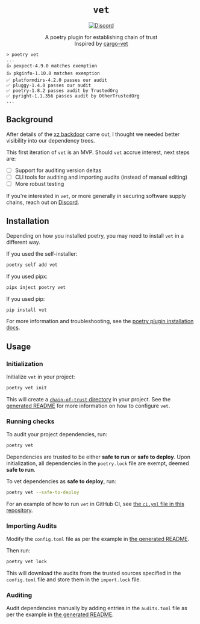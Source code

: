 <div align="center">

# `vet`

[![Discord](https://badgen.net/badge/icon/discord?icon=nope&label&color=purple)](https://discord.gg/caeTPJDMZj)

A poetry plugin for establishing chain of trust  
Inspired by [cargo-vet](https://github.com/mozilla/cargo-vet)

</div>


```
> poetry vet
...
👍 pexpect-4.9.0 matches exemption
👍 pkginfo-1.10.0 matches exemption
✅ platformdirs-4.2.0 passes our audit
✅ pluggy-1.4.0 passes our audit
✅ poetry-1.8.2 passes audit by TrustedOrg
✅ pyright-1.1.356 passes audit by OtherTrustedOrg
...
```

## Background

After details of the [xz backdoor](https://boehs.org/node/everything-i-know-about-the-xz-backdoor) came out, 
I thought we needed better visibility into our dependency trees.

This first iteration of `vet` is an MVP.
Should `vet` accrue interest, next steps are:
- [ ] Support for auditing version deltas
- [ ] CLI tools for auditing and importing audits (instead of manual editing)
- [ ] More robust testing

If you're interested in `vet`, or more generally in securing software supply chains, reach out on [Discord](https://discord.gg/caeTPJDMZj).

## Installation

Depending on how you installed poetry, you may need to install `vet` in a different way.

If you used the self-installer:
    
```bash
poetry self add vet
```

If you used pipx:

```bash
pipx inject poetry vet
```

If you used pip:

```bash
pip install vet
```

For more information and troubleshooting, see the [poetry plugin installation docs](https://python-poetry.org/docs/plugins/#using-plugins).

## Usage

### Initialization

Initialize `vet` in your project:

```bash
poetry vet init
```

This will create a [`chain-of-trust` directory](chain-of-trust/) in your project.
See the [generated README](chain-of-trust/README.md) for more information on how to configure `vet`.


### Running checks

To audit your project dependencies, run:

```bash
poetry vet
```

Dependencies are trusted to be either **safe to run** or **safe to deploy**. 
Upon initialization, all dependencies in the `poetry.lock` file are exempt, deemed **safe to run**.

To vet dependencies as **safe to deploy**, run:

```bash
poetry vet --safe-to-deploy
```

For an example of how to run `vet` in GitHub CI, see [the `ci.yml` file in this repository](https://github.com/irgolic/vet/blob/main/.github/workflows/ci.yml#L15).

### Importing Audits

Modify the `config.toml` file as per the example in [the generated README](chain-of-trust/README.md#imports).

Then run:

```bash
poetry vet lock
```

This will download the audits from the trusted sources specified in the `config.toml` file and store them in the `import.lock` file.

### Auditing

Audit dependencies manually by adding entries in the `audits.toml` file as per the example in [the generated README](chain-of-trust/README.md#audit-file-auditstoml).

